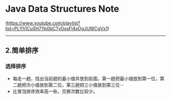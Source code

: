 # Java Data Structures Note
(https://www.youtube.com/playlist?list=PLYh1CuSH7Yp0bCTyDxsFl4xOgJUWCgVx1)

---

## 2.简单排序
### 选择排序
- 每走一趟，找出当前趟的最小值并放到前面。第一趟把最小值放到第一位，第二趟把次小值放到第二位，第三趟把三小值放到第三位···
- 比冒泡排序效率高一些，交换次数比较少。

